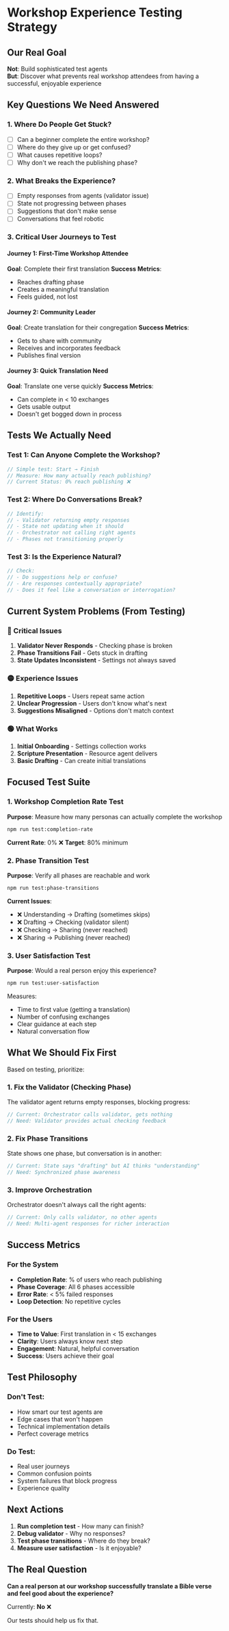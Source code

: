 # Workshop Experience Testing Strategy

## Our Real Goal

**Not**: Build sophisticated test agents  
**But**: Discover what prevents real workshop attendees from having a successful, enjoyable experience

## Key Questions We Need Answered

### 1. Where Do People Get Stuck?

- [ ] Can a beginner complete the entire workshop?
- [ ] Where do they give up or get confused?
- [ ] What causes repetitive loops?
- [ ] Why don't we reach the publishing phase?

### 2. What Breaks the Experience?

- [ ] Empty responses from agents (validator issue)
- [ ] State not progressing between phases
- [ ] Suggestions that don't make sense
- [ ] Conversations that feel robotic

### 3. Critical User Journeys to Test

#### Journey 1: First-Time Workshop Attendee

**Goal**: Complete their first translation
**Success Metrics**:

- Reaches drafting phase
- Creates a meaningful translation
- Feels guided, not lost

#### Journey 2: Community Leader

**Goal**: Create translation for their congregation
**Success Metrics**:

- Gets to share with community
- Receives and incorporates feedback
- Publishes final version

#### Journey 3: Quick Translation Need

**Goal**: Translate one verse quickly
**Success Metrics**:

- Can complete in < 10 exchanges
- Gets usable output
- Doesn't get bogged down in process

## Tests We Actually Need

### Test 1: Can Anyone Complete the Workshop?

```javascript
// Simple test: Start → Finish
// Measure: How many actually reach publishing?
// Current Status: 0% reach publishing ❌
```

### Test 2: Where Do Conversations Break?

```javascript
// Identify:
// - Validator returning empty responses
// - State not updating when it should
// - Orchestrator not calling right agents
// - Phases not transitioning properly
```

### Test 3: Is the Experience Natural?

```javascript
// Check:
// - Do suggestions help or confuse?
// - Are responses contextually appropriate?
// - Does it feel like a conversation or interrogation?
```

## Current System Problems (From Testing)

### 🔴 Critical Issues

1. **Validator Never Responds** - Checking phase is broken
2. **Phase Transitions Fail** - Gets stuck in drafting
3. **State Updates Inconsistent** - Settings not always saved

### 🟡 Experience Issues

1. **Repetitive Loops** - Users repeat same action
2. **Unclear Progression** - Users don't know what's next
3. **Suggestions Misaligned** - Options don't match context

### 🟢 What Works

1. **Initial Onboarding** - Settings collection works
2. **Scripture Presentation** - Resource agent delivers
3. **Basic Drafting** - Can create initial translations

## Focused Test Suite

### 1. Workshop Completion Rate Test

**Purpose**: Measure how many personas can actually complete the workshop

```bash
npm run test:completion-rate
```

**Current Rate**: 0% ❌
**Target**: 80% minimum

### 2. Phase Transition Test

**Purpose**: Verify all phases are reachable and work

```bash
npm run test:phase-transitions
```

**Current Issues**:

- ❌ Understanding → Drafting (sometimes skips)
- ❌ Drafting → Checking (validator silent)
- ❌ Checking → Sharing (never reached)
- ❌ Sharing → Publishing (never reached)

### 3. User Satisfaction Test

**Purpose**: Would a real person enjoy this experience?

```bash
npm run test:user-satisfaction
```

Measures:

- Time to first value (getting a translation)
- Number of confusing exchanges
- Clear guidance at each step
- Natural conversation flow

## What We Should Fix First

Based on testing, prioritize:

### 1. Fix the Validator (Checking Phase)

The validator agent returns empty responses, blocking progress:

```javascript
// Current: Orchestrator calls validator, gets nothing
// Need: Validator provides actual checking feedback
```

### 2. Fix Phase Transitions

State shows one phase, but conversation is in another:

```javascript
// Current: State says "drafting" but AI thinks "understanding"
// Need: Synchronized phase awareness
```

### 3. Improve Orchestration

Orchestrator doesn't always call the right agents:

```javascript
// Current: Only calls validator, no other agents
// Need: Multi-agent responses for richer interaction
```

## Success Metrics

### For the System

- **Completion Rate**: % of users who reach publishing
- **Phase Coverage**: All 6 phases accessible
- **Error Rate**: < 5% failed responses
- **Loop Detection**: No repetitive cycles

### For the Users

- **Time to Value**: First translation in < 15 exchanges
- **Clarity**: Users always know next step
- **Engagement**: Natural, helpful conversation
- **Success**: Users achieve their goal

## Test Philosophy

### Don't Test:

- How smart our test agents are
- Edge cases that won't happen
- Technical implementation details
- Perfect coverage metrics

### Do Test:

- Real user journeys
- Common confusion points
- System failures that block progress
- Experience quality

## Next Actions

1. **Run completion test** - How many can finish?
2. **Debug validator** - Why no responses?
3. **Test phase transitions** - Where do they break?
4. **Measure user satisfaction** - Is it enjoyable?

## The Real Question

**Can a real person at our workshop successfully translate a Bible verse and feel good about the experience?**

Currently: **No** ❌

Our tests should help us fix that.
